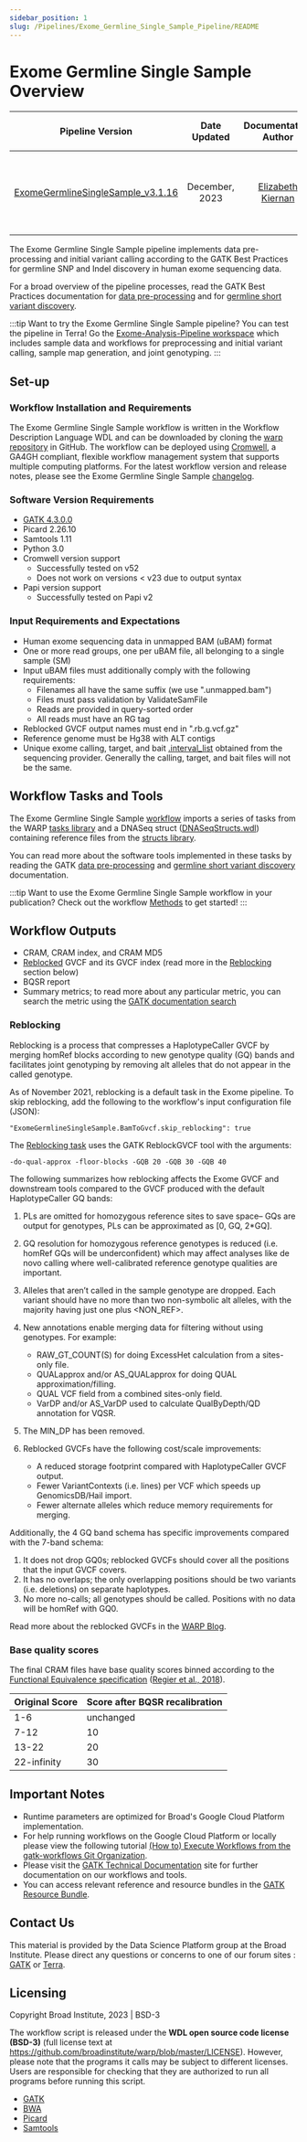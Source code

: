 ```yaml
---
sidebar_position: 1
slug: /Pipelines/Exome_Germline_Single_Sample_Pipeline/README
---
```


# Exome Germline Single Sample Overview

| Pipeline Version | Date Updated | Documentation Author | Questions or Feedback |
| :----: | :---: | :----: | :--------------: |
| [ExomeGermlineSingleSample_v3.1.16](https://github.com/broadinstitute/warp/releases?q=ExomeGermlineSingleSample_v3.0.0&expanded=true) | December, 2023 | [Elizabeth Kiernan](mailto:ekiernan@broadinstitute.org) | Please file GitHub issues in WARP or contact [the WARP team](mailto:warp-pipelines-help@broadinstitute.org) |


The Exome Germline Single Sample pipeline implements data pre-processing and initial variant calling according to the GATK Best Practices for germline SNP and Indel discovery in human exome sequencing data.

For a broad overview of the pipeline processes, read the GATK Best Practices documentation for [data pre-processing](https://gatk.broadinstitute.org/hc/en-us/articles/360035535912) and for [germline short variant discovery](https://gatk.broadinstitute.org/hc/en-us/articles/360035535932).

:::tip Want to try the Exome Germline Single Sample pipeline?
You can test the pipeline in Terra! Go the [Exome-Analysis-Pipeline workspace](https://app.terra.bio/#workspaces/warp-pipelines/Exome-Analysis-Pipeline) which includes sample data and workflows for preprocessing and initial variant calling, sample map generation, and joint genotyping.
:::


## Set-up

### Workflow Installation and Requirements

The Exome Germline Single Sample workflow is written in the Workflow Description Language WDL and can be downloaded by cloning the [warp repository](https://github.com/broadinstitute/warp/tree/master) in GitHub. The workflow can be deployed using [Cromwell](https://github.com/broadinstitute/cromwell), a GA4GH compliant, flexible workflow management system that supports multiple computing platforms. For the latest workflow version and release notes, please see the Exome Germline Single Sample [changelog](https://github.com/broadinstitute/warp/blob/master/pipelines/broad/dna_seq/germline/single_sample/exome/ExomeGermlineSingleSample.changelog.md).

### Software Version Requirements

* [GATK 4.3.0.0](https://github.com/broadinstitute/gatk/releases/tag/4.3.0.0)
* Picard 2.26.10
* Samtools 1.11
* Python 3.0
* Cromwell version support
    * Successfully tested on v52
    * Does not work on versions < v23 due to output syntax
* Papi version support
	* Successfully tested on Papi v2

### Input Requirements and Expectations

- Human exome sequencing data in unmapped BAM (uBAM) format
- One or more read groups, one per uBAM file, all belonging to a single sample (SM)
- Input uBAM files must additionally comply with the following requirements:
    * Filenames all have the same suffix (we use ".unmapped.bam")
    * Files must pass validation by ValidateSamFile
    * Reads are provided in query-sorted order
    * All reads must have an RG tag
- Reblocked GVCF output names must end in ".rb.g.vcf.gz"
- Reference genome must be Hg38 with ALT contigs
- Unique exome calling, target, and bait [.interval_list](https://gatk.broadinstitute.org/hc/en-us/articles/360035531852) obtained from the sequencing provider. Generally the calling, target, and bait files will not be the same.


## Workflow Tasks and Tools

The Exome Germline Single Sample [workflow](https://github.com/broadinstitute/warp/blob/master/pipelines/broad/dna_seq/germline/single_sample/exome/ExomeGermlineSingleSample.wdl) imports a series of tasks from the WARP [tasks library](https://github.com/broadinstitute/warp/tree/master/tasks/broad) and a DNASeq struct ([DNASeqStructs.wdl](https://github.com/broadinstitute/warp/blob/master/structs/dna_seq/DNASeqStructs.wdl)) containing reference files from the [structs library](https://github.com/broadinstitute/warp/tree/master/structs/dna_seq).

You can read more about the software tools implemented in these tasks by reading the GATK [data pre-processing](https://gatk.broadinstitute.org/hc/en-us/articles/360035535912) and [germline short variant discovery](https://gatk.broadinstitute.org/hc/en-us/articles/360035535932) documentation.

:::tip Want to use the Exome Germline Single Sample workflow in your publication?
Check out the workflow [Methods](./exome.methods.md) to get started!
:::

## Workflow Outputs

- CRAM, CRAM index, and CRAM MD5
- [Reblocked](https://gatk.broadinstitute.org/hc/en-us/articles/360037593171) GVCF and its GVCF index (read more in the [Reblocking](#reblocking) section below)
- BQSR report
- Summary metrics; to read more about any particular metric, you can search the metric using the [GATK documentation search](https://gatk.broadinstitute.org/hc/en-us/categories/360002302312)

### Reblocking
Reblocking is a process that compresses a HaplotypeCaller GVCF by merging homRef blocks according to new genotype quality (GQ) bands and facilitates joint genotyping by removing alt alleles that do not appear in the called genotype. 

As of November 2021, reblocking is a default task in the Exome pipeline. To skip reblocking, add the following to the workflow's input configuration file (JSON):

```WDL
"ExomeGermlineSingleSample.BamToGvcf.skip_reblocking": true
```

The [Reblocking task](https://github.com/broadinstitute/warp/blob/develop/tasks/broad/GermlineVariantDiscovery.wdl) uses the GATK ReblockGVCF tool with the arguments:

```WDL
-do-qual-approx -floor-blocks -GQB 20 -GQB 30 -GQB 40 
```
The following summarizes how reblocking affects the Exome GVCF and downstream tools compared to the GVCF produced with the default HaplotypeCaller GQ bands:


1. PLs are omitted for homozygous reference sites to save space– GQs are output for genotypes, PLs can be approximated as [0, GQ, 2\*GQ].

2. GQ resolution for homozygous reference genotypes is reduced (i.e. homRef GQs will be underconfident) which may affect analyses like de novo calling where well-calibrated reference genotype qualities are important.

3. Alleles that aren’t called in the sample genotype are dropped. Each variant should have no more than two non-symbolic alt alleles, with the majority having just one plus <NON_REF>.

4. New annotations enable merging data for filtering without using genotypes. For example:
    * RAW_GT_COUNT(S) for doing ExcessHet calculation from a sites-only file.
    * QUALapprox and/or AS_QUALapprox for doing QUAL approximation/filling. 
    * QUAL VCF field from a combined sites-only field.
    * VarDP and/or AS_VarDP used to calculate QualByDepth/QD annotation for VQSR.

5. The MIN_DP has been removed.

6. Reblocked GVCFs have the following cost/scale improvements:
    * A reduced storage footprint compared with HaplotypeCaller GVCF output.
    * Fewer VariantContexts (i.e. lines) per VCF which speeds up GenomicsDB/Hail import.
    * Fewer alternate alleles which reduce memory requirements for merging.

Additionally, the 4 GQ band schema has specific improvements compared with the 7-band schema:
1. It does not drop GQ0s; reblocked GVCFs should cover all the positions that the input GVCF covers.
2. It has no overlaps; the only overlapping positions should be two variants (i.e. deletions) on separate haplotypes.
3. No more no-calls; all genotypes should be called. Positions with no data will be homRef with GQ0.

Read more about the reblocked GVCFs in the [WARP Blog](https://broadinstitute.github.io/warp/blog/Nov21_ReblockedGVCF).


### Base quality scores
The final CRAM files have base quality scores binned according to the [Functional Equivalence specification](https://github.com/CCDG/Pipeline-Standardization/blob/master/PipelineStandard.md#base-quality-score-binning-scheme) ([Regier et al., 2018](https://www.nature.com/articles/s41467-018-06159-4)).

| Original Score | Score after BQSR recalibration |
| --- | --- |
| 1-6 | unchanged |
| 7-12 | 10 |
| 13-22 | 20 |
| 22-infinity | 30 |

## Important Notes

- Runtime parameters are optimized for Broad's Google Cloud Platform implementation.
- For help running workflows on the Google Cloud Platform or locally please
view the following tutorial [(How to) Execute Workflows from the gatk-workflows Git Organization](https://gatk.broadinstitute.org/hc/en-us/articles/360035530952).
- Please visit the [GATK Technical Documentation](https://gatk.broadinstitute.org/hc/en-us/categories/360002310591) site for further documentation on our workflows and tools.
- You can access relevant reference and resource bundles in the [GATK Resource Bundle](https://gatk.broadinstitute.org/hc/en-us/articles/360035890811).

## Contact Us

This material is provided by the Data Science Platform group at the Broad Institute. Please direct any questions or concerns to one of our forum sites : [GATK](https://gatk.broadinstitute.org/hc/en-us/community/topics) or [Terra](https://support.terra.bio/hc/en-us/community/topics/360000500432).

## Licensing

Copyright Broad Institute, 2023 | BSD-3

The workflow script is released under the **WDL open source code license (BSD-3)** (full license text at https://github.com/broadinstitute/warp/blob/master/LICENSE). However, please note that the programs it calls may be subject to different licenses. Users are responsible for checking that they are authorized to run all programs before running this script.

- [GATK](https://software.broadinstitute.org/gatk/download/licensing.php)
- [BWA](http://bio-bwa.sourceforge.net/bwa.shtml#13)
- [Picard](https://broadinstitute.github.io/picard/)
- [Samtools](http://www.htslib.org/terms/)

